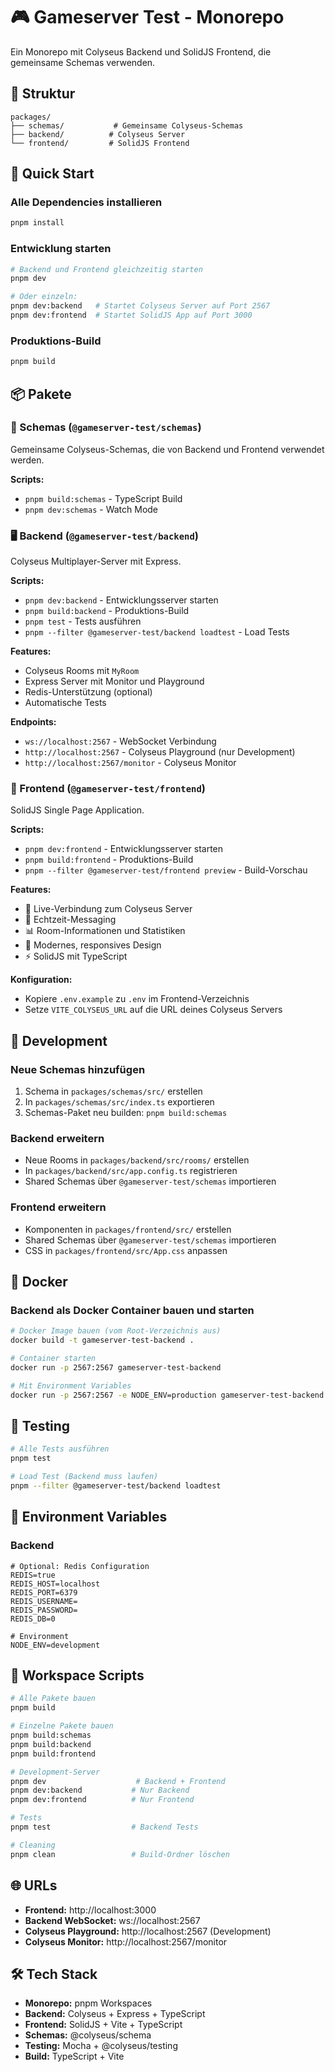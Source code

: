 # 🎮 Gameserver Test - Monorepo

Ein Monorepo mit Colyseus Backend und SolidJS Frontend, die gemeinsame Schemas verwenden.

## 📁 Struktur

```
packages/
├── schemas/           # Gemeinsame Colyseus-Schemas
├── backend/          # Colyseus Server
└── frontend/         # SolidJS Frontend
```

## 🚀 Quick Start

### Alle Dependencies installieren
```bash
pnpm install
```

### Entwicklung starten
```bash
# Backend und Frontend gleichzeitig starten
pnpm dev

# Oder einzeln:
pnpm dev:backend   # Startet Colyseus Server auf Port 2567
pnpm dev:frontend  # Startet SolidJS App auf Port 3000
```

### Produktions-Build
```bash
pnpm build
```

## 📦 Pakete

### 🔧 Schemas (`@gameserver-test/schemas`)
Gemeinsame Colyseus-Schemas, die von Backend und Frontend verwendet werden.

**Scripts:**
- `pnpm build:schemas` - TypeScript Build
- `pnpm dev:schemas` - Watch Mode

### 🖥️ Backend (`@gameserver-test/backend`)
Colyseus Multiplayer-Server mit Express.

**Scripts:**
- `pnpm dev:backend` - Entwicklungsserver starten
- `pnpm build:backend` - Produktions-Build
- `pnpm test` - Tests ausführen
- `pnpm --filter @gameserver-test/backend loadtest` - Load Tests

**Features:**
- Colyseus Rooms mit `MyRoom`
- Express Server mit Monitor und Playground
- Redis-Unterstützung (optional)
- Automatische Tests

**Endpoints:**
- `ws://localhost:2567` - WebSocket Verbindung
- `http://localhost:2567` - Colyseus Playground (nur Development)
- `http://localhost:2567/monitor` - Colyseus Monitor

### 🎨 Frontend (`@gameserver-test/frontend`)
SolidJS Single Page Application.

**Scripts:**
- `pnpm dev:frontend` - Entwicklungsserver starten
- `pnpm build:frontend` - Produktions-Build
- `pnpm --filter @gameserver-test/frontend preview` - Build-Vorschau

**Features:**
- 🎯 Live-Verbindung zum Colyseus Server
- 💬 Echtzeit-Messaging
- 📊 Room-Informationen und Statistiken
- 🎨 Modernes, responsives Design
- ⚡ SolidJS mit TypeScript

**Konfiguration:**
- Kopiere `.env.example` zu `.env` im Frontend-Verzeichnis
- Setze `VITE_COLYSEUS_URL` auf die URL deines Colyseus Servers

## 🔧 Development

### Neue Schemas hinzufügen
1. Schema in `packages/schemas/src/` erstellen
2. In `packages/schemas/src/index.ts` exportieren
3. Schemas-Paket neu builden: `pnpm build:schemas`

### Backend erweitern
- Neue Rooms in `packages/backend/src/rooms/` erstellen
- In `packages/backend/src/app.config.ts` registrieren
- Shared Schemas über `@gameserver-test/schemas` importieren

### Frontend erweitern
- Komponenten in `packages/frontend/src/` erstellen
- Shared Schemas über `@gameserver-test/schemas` importieren
- CSS in `packages/frontend/src/App.css` anpassen

## 🐳 Docker

### Backend als Docker Container bauen und starten

```bash
# Docker Image bauen (vom Root-Verzeichnis aus)
docker build -t gameserver-test-backend .

# Container starten
docker run -p 2567:2567 gameserver-test-backend

# Mit Environment Variables
docker run -p 2567:2567 -e NODE_ENV=production gameserver-test-backend
```

## 🧪 Testing

```bash
# Alle Tests ausführen
pnpm test

# Load Test (Backend muss laufen)
pnpm --filter @gameserver-test/backend loadtest
```

## 🔧 Environment Variables

### Backend
```env
# Optional: Redis Configuration
REDIS=true
REDIS_HOST=localhost
REDIS_PORT=6379
REDIS_USERNAME=
REDIS_PASSWORD=
REDIS_DB=0

# Environment
NODE_ENV=development
```

## 📝 Workspace Scripts

```bash
# Alle Pakete bauen
pnpm build

# Einzelne Pakete bauen
pnpm build:schemas
pnpm build:backend
pnpm build:frontend

# Development-Server
pnpm dev                    # Backend + Frontend
pnpm dev:backend           # Nur Backend
pnpm dev:frontend          # Nur Frontend

# Tests
pnpm test                  # Backend Tests

# Cleaning
pnpm clean                 # Build-Ordner löschen
```

## 🌐 URLs

- **Frontend:** http://localhost:3000
- **Backend WebSocket:** ws://localhost:2567
- **Colyseus Playground:** http://localhost:2567 (Development)
- **Colyseus Monitor:** http://localhost:2567/monitor

## 🛠️ Tech Stack

- **Monorepo:** pnpm Workspaces
- **Backend:** Colyseus + Express + TypeScript
- **Frontend:** SolidJS + Vite + TypeScript
- **Schemas:** @colyseus/schema
- **Testing:** Mocha + @colyseus/testing
- **Build:** TypeScript + Vite
